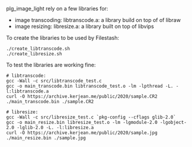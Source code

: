 plg_image_light rely on a few libraries for:

- image transcoding: libtranscode.a: a library build on top of of libraw
- image resizing: libresize.a: a library built on top of libvips

To create the libraries to be used by Filestash:

```
./create_libtranscode.sh
./create_libresize.sh
```

To test the libraries are working fine:

```
# libtranscode:
gcc -Wall -c src/libtranscode_test.c
gcc -o main_transcode.bin libtranscode_test.o -lm -lpthread -L. -l:libtranscode.a
curl -O https://archive.kerjean.me/public/2020/sample.CR2
./main_transcode.bin ./sample.CR2

# libresize:
gcc -Wall -c src/libresize_test.c `pkg-config --cflags glib-2.0`
gcc -o main_resize.bin libresize_test.o -lm -lgmodule-2.0 -lgobject-2.0 -lglib-2.0 -L. -l:libresize.a
curl -O https://archive.kerjean.me/public/2020/sample.jpg
./main_resize.bin ./sample.jpg
```
